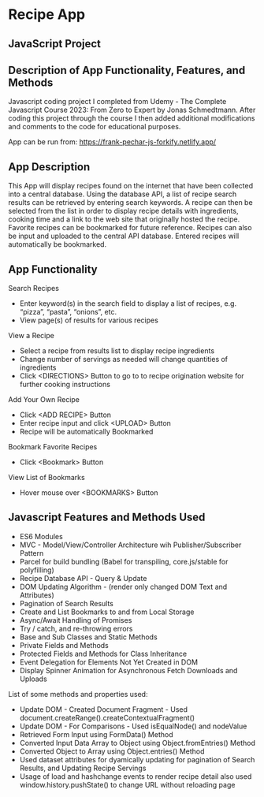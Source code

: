# Recipe App
## JavaScript Project
## Description of App Functionality, Features, and Methods

Javascript coding project I completed from Udemy - The Complete Javascript Course 2023: From Zero to Expert by Jonas Schmedtmann. After coding this project through the course I then added additional modifications and comments to the code for educational purposes.

App can be run from: https://frank-pechar-js-forkify.netlify.app/

## App Description

This App will display recipes found on the internet that have been collected into a central database. Using the database API, a list of recipe search results can be retrieved by entering search keywords. A recipe can then be selected from the list in order to display recipe details with ingredients, cooking time and a link to the web site that originally hosted the recipe. Favorite recipes can be bookmarked for future reference. Recipes can also be input and uploaded to the central API database. Entered recipes will automatically be bookmarked.

## App Functionality

Search Recipes
- Enter keyword(s) in the search field to display a list of recipes, e.g. “pizza”, “pasta”, “onions”, etc.
- View page(s) of results for various recipes

View a Recipe
- Select a recipe from results list to display recipe ingredients
- Change number of servings as needed will change quantities of ingredients
- Click &lt;DIRECTIONS&gt; Button to go to to recipe origination website for further cooking instructions

Add Your Own Recipe
- Click &lt;ADD RECIPE&gt; Button
- Enter recipe input and click &lt;UPLOAD&gt; Button
- Recipe will be automatically Bookmarked

Bookmark Favorite Recipes
- Click &lt;Bookmark&gt; Button

View List of Bookmarks
- Hover mouse over &lt;BOOKMARKS&gt; Button

## Javascript Features and Methods Used

- ES6 Modules
- MVC - Model/View/Controller Architecture wih Publisher/Subscriber Pattern
- Parcel for build bundling (Babel for transpiling, core.js/stable for polyfilling)
- Recipe Database API - Query & Update
- DOM Updating Algorithm - (render only changed DOM Text and Attributes)
- Pagination of Search Results
- Create and List Bookmarks to and from Local Storage
- Async/Await Handling of Promises
- Try / catch, and re-throwing errors 
- Base and Sub Classes and Static Methods
- Private Fields and Methods
- Protected Fields and Methods for Class Inheritance
- Event Delegation for Elements Not Yet Created in DOM
- Display Spinner Animation for Asynchronous Fetch Downloads and Uploads

List of some methods and properties used:

- Update DOM - Created Document Fragment - Used document.createRange().createContextualFragment() 
- Update DOM - For Comparisons - Used isEqualNode() and nodeValue
- Retrieved Form Input using FormData() Method 
- Converted Input Data Array to Object using Object.fromEntries() Method
- Converted Object to Array using Object.entries() Method
- Used dataset attributes for dyamically updating for pagination of Search Results, and Updating Recipe Servings
- Usage of load and hashchange events to render recipe detail also used window.history.pushState() to change URL without reloading page
